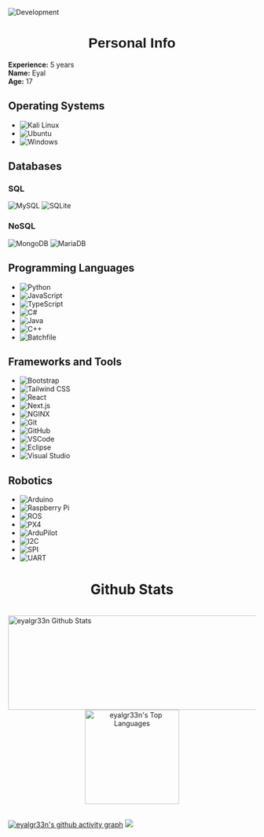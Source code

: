 ![Development](https://developers.giphy.com/branch/master/static/api-512d36c09662682717108a38bbb5c57d.gif)


<h1 align="center" style="font-family: 'Arial Black', Gadget, sans-serif;">Personal Info</h1>

**Experience:** 5 years  
**Name:** Eyal  
**Age:** 17

## Operating Systems
- ![Kali Linux](https://img.shields.io/badge/Kali_Linux-557C94?style=flat-square&logo=kalilinux&logoColor=white)
- ![Ubuntu](https://img.shields.io/badge/Ubuntu-E95420?style=flat-square&logo=ubuntu&logoColor=white)
- ![Windows](https://img.shields.io/badge/Windows-0078D6?style=flat-square&logo=windows&logoColor=white)

## Databases

### SQL
![MySQL](https://img.shields.io/badge/MySQL-4479A1?style=flat-square&logo=mysql&logoColor=white)
![SQLite](https://img.shields.io/badge/SQLite-003B57?style=flat-square&logo=sqlite&logoColor=white)

### NoSQL

![MongoDB](https://img.shields.io/badge/MongoDB-4EA94B?style=flat-square&logo=mongodb&logoColor=white) ![MariaDB](https://img.shields.io/badge/MariaDB-003545?style=flat-square&logo=mariadb&logoColor=white)

## Programming Languages
- ![Python](https://img.shields.io/badge/Python-3776AB?style=flat-square&logo=python&logoColor=white)
- ![JavaScript](https://img.shields.io/badge/JavaScript-F7DF1E?style=flat-square&logo=javascript&logoColor=black)
- ![TypeScript](https://img.shields.io/badge/TypeScript-007ACC?style=flat-square&logo=typescript&logoColor=white)
- ![C#](https://img.shields.io/badge/C%23-239120?style=flat-square&logo=c-sharp&logoColor=white)
- ![Java](https://img.shields.io/badge/Java-007396?style=flat-square&logo=java&logoColor=white)
- ![C++](https://img.shields.io/badge/C++-00599C?style=flat-square&logo=c%2B%2B&logoColor=white)
- ![Batchfile](https://img.shields.io/badge/Batchfile-000000?style=flat-square&logo=windows&logoColor=white)

## Frameworks and Tools
- ![Bootstrap](https://img.shields.io/badge/Bootstrap-563D7C?style=flat-square&logo=bootstrap&logoColor=white)
- ![Tailwind CSS](https://img.shields.io/badge/Tailwind_CSS-38B2AC?style=flat-square&logo=tailwind-css&logoColor=white)
- ![React](https://img.shields.io/badge/React-20232A?style=flat-square&logo=react&logoColor=61DAFB)
- ![Next.js](https://img.shields.io/badge/Next.js-000000?style=flat-square&logo=nextdotjs&logoColor=white)
- ![NGINX](https://img.shields.io/badge/NGINX-009639?style=flat-square&logo=nginx&logoColor=white)
- ![Git](https://img.shields.io/badge/Git-F05032?style=flat-square&logo=git&logoColor=white)
- ![GitHub](https://img.shields.io/badge/GitHub-181717?style=flat-square&logo=github&logoColor=white)
- ![VSCode](https://img.shields.io/badge/VS_Code-0078D4?style=flat-square&logo=visual-studio-code&logoColor=white)
- ![Eclipse](https://img.shields.io/badge/Eclipse-2C2255?style=flat-square&logo=eclipse&logoColor=white)
- ![Visual Studio](https://img.shields.io/badge/Visual_Studio-5C2D91?style=flat-square&logo=visual-studio&logoColor=white)

## Robotics
- ![Arduino](https://img.shields.io/badge/Arduino-00979D?style=flat-square&logo=arduino&logoColor=white) 
- ![Raspberry Pi](https://img.shields.io/badge/Raspberry_Pi-A22846?style=flat-square&logo=raspberry-pi&logoColor=white)
- ![ROS](https://img.shields.io/badge/ROS-22314E?style=flat-square&logo=ros&logoColor=white)
- ![PX4](https://img.shields.io/badge/PX4-0062B1?style=flat-square&logo=px4&logoColor=white) 
- ![ArduPilot](https://img.shields.io/badge/ArduPilot-003366?style=flat-square&logo=ardupilot&logoColor=white)
- ![I2C](https://img.shields.io/badge/I2C-333333?style=flat-square&logoColor=white) 
- ![SPI](https://img.shields.io/badge/SPI-333333?style=flat-square&logoColor=white) 
- ![UART](https://img.shields.io/badge/UART-333333?style=flat-square&logoColor=white)

<h1 align="center"><b>Github Stats</b></h1>
<br/>
<a href="https://github.com/anuraghazra/github-readme-stats">
    <img alt="eyalgr33n Github Stats" src="https://streak-stats.demolab.com?user=eyalgr33n&theme=dark&hide_border=true&date_format=j%2Fn%5B%2FY%5D&fire=DD2727" height="192px" width= "3000px"/>
</a>
<div align="center">
    <a href="https://github.com/anuraghazra/github-readme-stats">
        <img alt="eyalgr33n's Top Languages" src="https://github-readme-stats.vercel.app/api/top-langs/?username=eyalgr33n&theme=dark&hide_border=true&include_all_commits=true&count_private=true" height="192px"/>
    </a>
</div>
<br/>

[![eyalgr33n's github activity graph](https://github-readme-activity-graph.vercel.app/graph?username=eyalgr33n&theme=react)](https://github.com/eyalgr33n/github-readme-activity-graph)
![](https://komarev.com/ghpvc/?username=eyalgr33n&style=flat-square)
